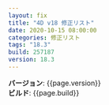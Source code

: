 ```yaml
---
layout: fix
title: "4D v18 修正リスト"
date: 2020-10-15 08:00:00
categories: 修正リスト
tags: "18.3"
build: 257187
version: 18.3
---
```


**バージョン**: {{page.version}}  
**ビルド**: {{page.build}}  
